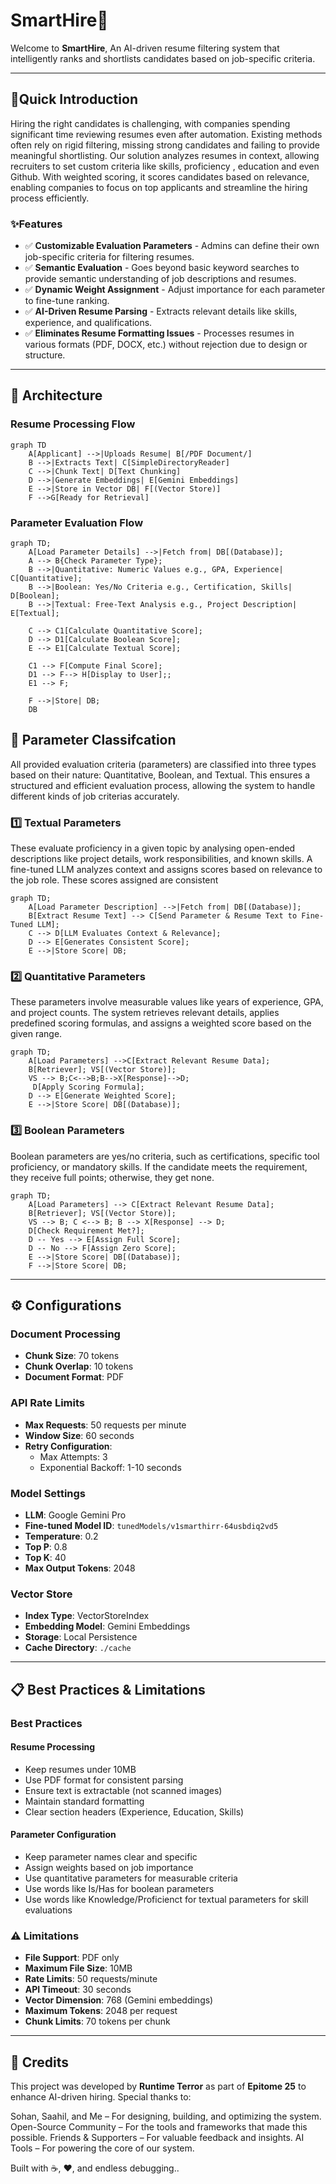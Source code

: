 # SmartHire🤖

Welcome to **SmartHire**, An AI-driven resume filtering system that intelligently ranks and shortlists candidates based on job-specific criteria. 

---

## 🌟Quick Introduction

  Hiring the right candidates is challenging, with companies spending significant time reviewing resumes even after automation. Existing methods often rely on rigid filtering, missing strong candidates and failing to provide meaningful shortlisting. Our solution analyzes resumes in context, allowing recruiters to set custom criteria like skills, proficiency , education and even Github. With weighted scoring, it scores candidates based on relevance, enabling companies to focus on top applicants and streamline the hiring process efficiently.

### ✨Features
- ✅ **Customizable Evaluation Parameters** - Admins can define their own job-specific criteria for filtering resumes.  
- ✅ **Semantic Evaluation** - Goes beyond basic keyword searches to provide semantic understanding of job descriptions and resumes. 
- ✅ **Dynamic Weight Assignment** - Adjust importance for each parameter to fine-tune ranking.  
- ✅ **AI-Driven Resume Parsing** - Extracts relevant details like skills, experience, and qualifications.  
- ✅ **Eliminates Resume Formatting Issues** - Processes resumes in various formats (PDF, DOCX, etc.) without rejection due to design or structure.  

---

## 🚀 Architecture

### Resume Processing Flow
```mermaid
graph TD
    A[Applicant] -->|Uploads Resume| B[/PDF Document/]
    B -->|Extracts Text| C[SimpleDirectoryReader]
    C -->|Chunk Text| D[Text Chunking]
    D -->|Generate Embeddings| E[Gemini Embeddings]
    E -->|Store in Vector DB| F[(Vector Store)]
    F -->G[Ready for Retrieval]
```
### Parameter Evaluation Flow
```mermaid
graph TD;
    A[Load Parameter Details] -->|Fetch from| DB[(Database)];
    A --> B{Check Parameter Type};
    B -->|Quantitative: Numeric Values e.g., GPA, Experience| C[Quantitative];
    B -->|Boolean: Yes/No Criteria e.g., Certification, Skills| D[Boolean];
    B -->|Textual: Free-Text Analysis e.g., Project Description| E[Textual];
    
    C --> C1[Calculate Quantitative Score];
    D --> D1[Calculate Boolean Score];
    E --> E1[Calculate Textual Score];

    C1 --> F[Compute Final Score];
    D1 --> F--> H[Display to User];;
    E1 --> F;

    F -->|Store| DB;
    DB 
```
## 🚀 Parameter Classifcation

All provided evaluation criteria (parameters) are classified into three types based on their nature: Quantitative, Boolean, and Textual. This ensures a structured and efficient evaluation process, allowing the system to handle different kinds of job criterias accurately.

### 1️⃣ Textual Parameters

These evaluate proficiency in a given topic by analysing  open-ended descriptions like project details, work responsibilities, and known skills. A fine-tuned LLM analyzes context and assigns scores based on relevance to the job role. These scores assigned are consistent

```mermaid
graph TD;
    A[Load Parameter Description] -->|Fetch from| DB[(Database)];
    B[Extract Resume Text] --> C[Send Parameter & Resume Text to Fine-Tuned LLM];
    C --> D[LLM Evaluates Context & Relevance];
    D --> E[Generates Consistent Score];
    E -->|Store Score| DB;
```  
### 2️⃣ Quantitative Parameters

These parameters involve measurable values like years of experience, GPA, and project counts. The system retrieves relevant details, applies predefined scoring formulas, and assigns a weighted score based on the given range.

```mermaid
graph TD;
    A[Load Parameters] -->C[Extract Relevant Resume Data];
    B[Retriever]; VS[(Vector Store)];
    VS --> B;C<-->B;B-->X[Response]-->D;
     D[Apply Scoring Formula];
    D --> E[Generate Weighted Score];
    E -->|Store Score| DB[(Database)];
```   
### 3️⃣ Boolean Parameters
Boolean parameters are yes/no criteria, such as certifications, specific tool proficiency, or mandatory skills. If the candidate meets the requirement, they receive full points; otherwise, they get none.

```mermaid
graph TD;
    A[Load Parameters] --> C[Extract Relevant Resume Data];
    B[Retriever]; VS[(Vector Store)];
    VS --> B; C <--> B; B --> X[Response] --> D;
    D[Check Requirement Met?];
    D -- Yes --> E[Assign Full Score];
    D -- No --> F[Assign Zero Score];
    E -->|Store Score| DB[(Database)];
    F -->|Store Score| DB;

``` 
---

## ⚙️ Configurations

### Document Processing
- **Chunk Size**: 70 tokens
- **Chunk Overlap**: 10 tokens
- **Document Format**: PDF 

### API Rate Limits
- **Max Requests**: 50 requests per minute
- **Window Size**: 60 seconds
- **Retry Configuration**:
  - Max Attempts: 3
  - Exponential Backoff: 1-10 seconds

### Model Settings
- **LLM**: Google Gemini Pro
- **Fine-tuned Model ID**: `tunedModels/v1smarthirr-64usbdiq2vd5`
- **Temperature**: 0.2
- **Top P**: 0.8
- **Top K**: 40
- **Max Output Tokens**: 2048

### Vector Store
- **Index Type**: VectorStoreIndex
- **Embedding Model**: Gemini Embeddings
- **Storage**: Local Persistence
- **Cache Directory**: `./cache`

---

## 📋 Best Practices & Limitations

### Best Practices

#### Resume Processing
- Keep resumes under 10MB
- Use PDF format for consistent parsing
- Ensure text is extractable (not scanned images)
- Maintain standard formatting
- Clear section headers (Experience, Education, Skills)

#### Parameter Configuration
- Keep parameter names clear and specific
- Assign weights based on job importance
- Use quantitative parameters for measurable criteria
- Use words like Is/Has for boolean parameters
- Use words like Knowledge/Proficienct for textual parameters
  for skill evaluations


### ⚠️ Limitations

- **File Support**: PDF only
- **Maximum File Size**: 10MB
- **Rate Limits**: 50 requests/minute
- **API Timeout**: 30 seconds
- **Vector Dimension**: 768 (Gemini embeddings)
- **Maximum Tokens**: 2048 per request
- **Chunk Limits**: 70 tokens per chunk

---

## 🙌 Credits

This project was developed by **Runtime Terror** as part of **Epitome 25** to enhance AI-driven hiring. Special thanks to:

Sohan, Saahil, and Me – For designing, building, and optimizing the system.
Open-Source Community – For the tools and frameworks that made this possible.
Friends & Supporters – For valuable feedback and insights.
AI Tools – For powering the core of our system.

Built with ☕, ❤️, and endless debugging..
